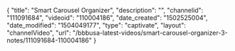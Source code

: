 {
    "title": "Smart Carousel Organizer",
    "description": "",
    "channelid": "111091684",
    "videoid": "110004186",
    "date_created": "1502525004",
    "date_modified": "1504049177",
    "type": "captivate",
    "layout": "channelVideo",
    "url": "\/bbbusa-latest-videos\/smart-carousel-organizer-3-notes\/111091684-110004186"
}